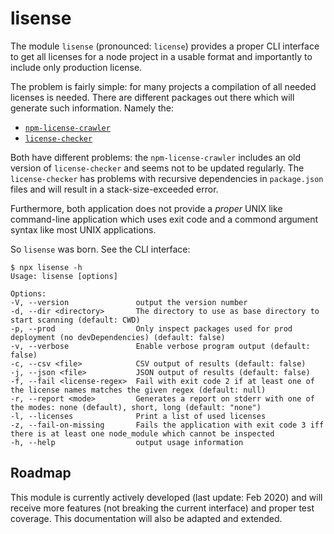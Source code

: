 lisense
===

The module `lisense` (pronounced: `license`) provides a proper CLI interface to get all licenses for a node project in a usable format and importantly to include only production license.

The problem is fairly simple: for many projects a compilation of all needed licenses is needed. There are different packages out there which will generate such information. Namely the:

 - [`npm-license-crawler`](https://www.npmjs.com/package/npm-license-crawler)
 - [`license-checker`](https://github.com/davglass/license-checker)

Both have different problems: the `npm-license-crawler` includes an old version of `license-checker` and seems not to be updated regularly. The `license-checker` has problems with recursive dependencies in `package.json` files and will result in a stack-size-exceeded error.

Furthermore, both application does not provide a _proper_ UNIX like command-line application which uses exit code and a commond argument syntax like most UNIX applications.

So `lisense` was born. See the CLI interface:

    $ npx lisense -h
    Usage: lisense [options]

    Options:
    -V, --version               output the version number
    -d, --dir <directory>       The directory to use as base directory to start scanning (default: CWD)
    -p, --prod                  Only inspect packages used for prod deployment (no devDependencies) (default: false)
    -v, --verbose               Enable verbose program output (default: false)
    -c, --csv <file>            CSV output of results (default: false)
    -j, --json <file>           JSON output of results (default: false)
    -f, --fail <license-regex>  Fail with exit code 2 if at least one of the license names matches the given regex (default: null)
    -r, --report <mode>         Generates a report on stderr with one of the modes: none (default), short, long (default: "none")
    -l, --licenses              Print a list of used licenses
    -z, --fail-on-missing       Fails the application with exit code 3 iff there is at least one node_module which cannot be inspected
    -h, --help                  output usage information


Roadmap
---

This module is currently actively developed (last update: Feb 2020) and will receive more features (not breaking the current interface) and proper test coverage. This documentation will also be adapted and extended.